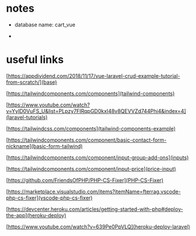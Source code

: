 <!-- @format -->

# notes

-   database name: cart_vue

-

# useful links

[https://appdividend.com/2018/11/17/vue-laravel-crud-example-tutorial-from-scratch/](base)

[https://tailwindcomponents.com/components](tailwind-components)

[https://www.youtube.com/watch?v=YyID0VuFS_U&list=PLpzy7FIRqpGD0kxI48v8QEVVZd744Phi4&index=4](laravel-tutorials)

[https://tailwindcss.com/components](tailwind-components-example)

[https://tailwindcomponents.com/component/basic-contact-form-nickname](basic-form-tailwind)

[https://tailwindcomponents.com/component/input-group-add-ons](inputs)

[https://tailwindcomponents.com/component/input-price](price-input)

[https://github.com/FriendsOfPHP/PHP-CS-Fixer](PHP-CS-Fixer)

[https://marketplace.visualstudio.com/items?itemName=fterrag.vscode-php-cs-fixer](vscode-php-cs-fixer)

[https://devcenter.heroku.com/articles/getting-started-with-php#deploy-the-app](heroku-deploy)

[https://www.youtube.com/watch?v=639Pe0PpVLQ](heroku-deploy-laravel)

[]()
